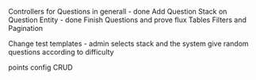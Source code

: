 Controllers for Questions in generall - done
Add Question Stack on Question Entity - done
Finish Questions and prove flux
Tables Filters and Pagination

Change test templates - admin selects stack and the system give random questions according to difficulty


points config CRUD